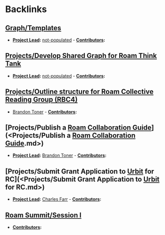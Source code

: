
# Backlinks
## [Graph/Templates](<Graph/Templates.md>)
- **[Project Lead](<Project Lead.md>):** [not-populated](<not-populated.md>)
                    - **[Contributors](<Contributors.md>):**

## [Projects/Develop Shared Graph for Roam Think Tank](<Projects/Develop Shared Graph for Roam Think Tank.md>)
- **[Project Lead](<Project Lead.md>):** [not-populated](<not-populated.md>)
        - **[Contributors](<Contributors.md>):**

## [Projects/Outline structure for Roam Collective Reading Group (RBC4)](<Projects/Outline structure for Roam Collective Reading Group (RBC4).md>)
- [Brandon Toner](<Brandon Toner.md>)
        - **[Contributors](<Contributors.md>):**

## [Projects/Publish a [Roam Collaboration Guide](<Roam Collaboration Guide.md>)](<Projects/Publish a [Roam Collaboration Guide](<Roam Collaboration Guide.md>).md>)
- **[Project Lead](<Project Lead.md>):** [Brandon Toner](<Brandon Toner.md>)
        - **[Contributors](<Contributors.md>):**

## [Projects/Submit Grant Application to [Urbit](<Urbit.md>) for RC](<Projects/Submit Grant Application to [Urbit](<Urbit.md>) for RC.md>)
- **[Project Lead](<Project Lead.md>):** [Charles Farr](<Charles Farr.md>)
        - **[Contributors](<Contributors.md>):**

## [Roam Summit/Session I](<Roam Summit/Session I.md>)
- **[Contributors](<Contributors.md>):**


